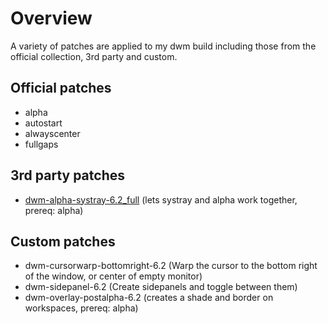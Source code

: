 # Overview
A variety of patches are applied to my dwm build including those from the official collection, 3rd party and custom.

## Official patches
- alpha
- autostart
- alwayscenter
- fullgaps

## 3rd party patches
- [dwm-alpha-systray-6.2_full](https://github.com/bakkeby/patches/blob/master/dwm/dwm-alpha-systray-6.2_full.diff) (lets systray and alpha work together, prereq: alpha)

## Custom patches
- dwm-cursorwarp-bottomright-6.2 (Warp the cursor to the bottom right of the window, or center of empty monitor)
- dwm-sidepanel-6.2 (Create sidepanels and toggle between them)
- dwm-overlay-postalpha-6.2 (creates a shade and border on workspaces, prereq: alpha)
